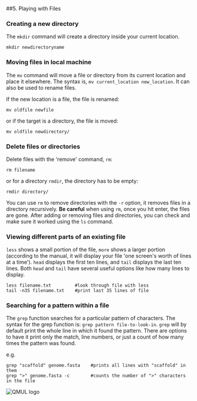 ##5. Playing with Files

### Creating a new directory 
The `mkdir` command will create a directory inside your current location.
    
```
mkdir newdirectoryname 
```

### Moving files in local machine
The `mv` command will move a file or directory from its current location and place it elsewhere. The syntax is, `mv current_location new_location`. It can also be used to rename files.

If the new location is a file, the file is renamed:

```
mv oldfile newfile
```

or if the target is a directory, the file is moved:

```
mv oldfile newdirectory/  
```

### Delete files or directories
Delete files with the 'remove' command, `rm`:

```rm filename```

or for a directory `rmdir`, the directory has to be empty:

```rmdir directory/```

You can use `rm` to remove directories with the `-r` option, it removes files in a directory recursively. **Be careful** when using `rm`, once you hit enter, the files are gone. After adding or removing files and directories, you can check and make sure it worked using the `ls` command.
    
### Viewing different parts of an existing file
`less` shows a small portion of the file, `more` shows a larger portion (according to the manual, it will display your file 'one screen's worth of lines at a time'). `head` displays the first ten lines, and `tail` displays the last ten lines. Both `head` and `tail` have several useful options like how many lines to display.

```
less filename.txt         #look through file with less
tail -n35 filename.txt    #print last 35 lines of file
```

### Searching for a pattern within a file
The `grep` function searches for a particular pattern of characters. The syntax for the grep function is: `grep pattern file-to-look-in`. `grep` will by default print the whole line in which it found the pattern. There are options to have it print only the match, line numbers, or just a count of how many times the pattern was found.

e.g. 
   
```
grep "scaffold" genome.fasta    #prints all lines with "scaffold" in them
grep ">" genome.fasta -c        #counts the number of ">" characters in the file
```

![QMUL logo](./img/qmul_logo.png)